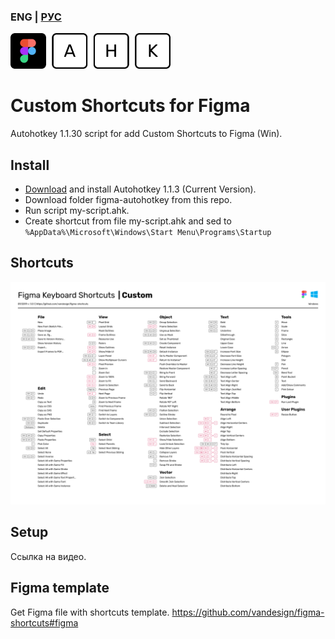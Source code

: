 ### ENG | [РУС](./README.md)
<img width="256" alt="Figma AHK" src="./figma-autohotkey.png">

# Custom Shortcuts for Figma
Autohotkey 1.1.30 script for add Custom Shortcuts to Figma (Win).

## Install
- [Download](https://www.autohotkey.com/) and install Autohotkey 1.1.3 (Current Version).
- Download folder figma-autohotkey from this repo.
- Run script my-script.ahk.
- Create shortcut from file my-script.ahk and sed to `%AppData%\Microsoft\Windows\Start Menu\Programs\Startup`

## Shortcuts
<img width="933" alt="Shortcuts" src="./figma-autohotkey/figma/figma-shortcuts-windows-custom.png">

## Setup
Ссылка на видео.

## Figma template
Get Figma file with shortcuts template.
https://github.com/vandesign/figma-shortcuts#figma
